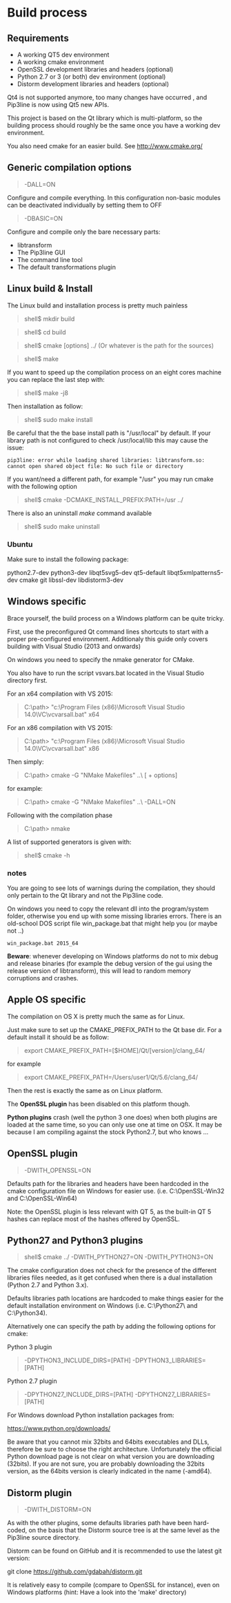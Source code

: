 # Build process

## Requirements

 * A working QT5 dev environment
 * A working cmake environment
 * OpenSSL development libraries and headers (optional)
 * Python 2.7 or 3 (or both) dev environment (optional)
 * Distorm development libraries and headers (optional)

Qt4 is not supported anymore, too many changes have occurred , and Pip3line is now using Qt5 new APIs.

This project is based on the Qt library which is multi-platform, so the building process should roughly be the same once you have a working dev environment.

You also need cmake for an easier build.
See http://www.cmake.org/

## Generic compilation options

> -DALL=ON

Configure and compile everything.
In this configuration non-basic modules can be deactivated individually by setting them to OFF

> -DBASIC=ON

Configure and compile only the bare necessary parts:
* libtransform
* The Pip3line GUI
* The command line tool
* The default transformations plugin

## Linux build & Install

The Linux build and installation process is pretty much painless

> shell$ mkdir build

> shell$ cd build

> shell$ cmake [options] ../ (Or whatever is the path for the sources)

> shell$ make

If you want to speed up the compilation process on an eight cores machine you can replace the last step with:

> shell$ make -j8

Then installation as follow:

> shell$ sudo make install

Be careful that the the base install path is "/usr/local" by default.
If your library path is not configured to check /usr/local/lib this may cause the issue:
```
pip3line: error while loading shared libraries: libtransform.so: cannot open shared object file: No such file or directory
```

If you want/need a different path, for example "/usr" you may run cmake with the following option

> shell$ cmake -DCMAKE_INSTALL_PREFIX:PATH=/usr ../ 

There is also an uninstall _make_ command available

> shell$ sudo make uninstall

### Ubuntu

Make sure to install the following package:

python2.7-dev
python3-dev
libqt5svg5-dev
qt5-default
libqt5xmlpatterns5-dev
cmake
git
libssl-dev
libdistorm3-dev

## Windows specific
Brace yourself, the build process on a Windows platform can be quite tricky.

First, use the preconfigured Qt command lines shortcuts to start with a proper pre-configured environment. Additionaly this guide only covers building with Visual Studio (2013 and onwards)

On windows you need to specify the nmake generator for CMake.

You also have to run the script vsvars.bat located in the Visual Studio directory first.

For an x64 compilation with VS 2015:

> C:\path> "c:\Program Files (x86)\Microsoft Visual Studio 14.0\VC\vcvarsall.bat" x64

For an x86 compilation with VS 2015:

> C:\path> "c:\Program Files (x86)\Microsoft Visual Studio 14.0\VC\vcvarsall.bat" x86

Then simply:
> C:\path> cmake -G  "NMake Makefiles" ..\ [ + options]

for example:
> C:\path> cmake -G  "NMake Makefiles" ..\  -DALL=ON

Following with the compilation phase
> C:\path> nmake

A list of supported generators is given with:

> shell$ cmake -h

### notes

You are going to see lots of warnings during the compilation, they should only pertain to the Qt library and not the Pip3line code.

On windows you need to copy the relevant dll into the program/system folder, otherwise you end up with some missing libraries errors. There is an old-school DOS script file win_package.bat that might help you (or maybe not ..)

```
win_package.bat 2015_64
```

**Beware**: whenever developing on Windows platforms do not to mix debug and release binaries (for example the debug version of the gui using the release version of libtransform), this will lead to random memory corruptions and crashes.

## Apple OS specific

The compilation on OS X is pretty much the same as for Linux.

Just make sure to set up the CMAKE_PREFIX_PATH to the Qt base dir. For a default install it should be as follow:

> export CMAKE_PREFIX_PATH=[$HOME]/Qt/[version]/clang_64/

for example

> export CMAKE_PREFIX_PATH=/Users/user1/Qt/5.6/clang_64/

Then the rest is exactly the same as on Linux platform. 

The **OpenSSL plugin** has been disabled on this platform though.

**Python plugins** crash (well the python 3 one does) when both plugins are loaded at the same time, so you can only use one at time on OSX. It may be because I am compiling against the stock Python2.7, but who knows ...

## OpenSSL plugin

> -DWITH_OPENSSL=ON

Defaults path for the libraries and headers have been hardcoded in the cmake configuration file on Windows  for easier use. (i.e. C:\OpenSSL-Win32 and C:\OpenSSL-Win64)

Note: the OpenSSL plugin is less relevant with QT 5, as the built-in QT 5 hashes can replace most of the hashes offered by OpenSSL.

## Python27 and Python3 plugins

> shell$ cmake ../ -DWITH_PYTHON27=ON -DWITH_PYTHON3=ON

The cmake configuration does not check for the presence of the different libraries files needed, as it  get confused when there is a dual installation  (Python 2.7 and Python 3.x).

Defaults libraries path locations are hardcoded to make things easier for the default installation environment on Windows (i.e. C:\Python27\ and C:\Python34\).

Alternatively one can specify the path by adding the following options for cmake:

Python 3 plugin
> -DPYTHON3_INCLUDE_DIRS=[PATH] -DPYTHON3_LIBRARIES=[PATH]

Python 2.7 plugin
> -DPYTHON27_INCLUDE_DIRS=[PATH] -DPYTHON27_LIBRARIES=[PATH]

For Windows download Python installation packages from:

https://www.python.org/downloads/

Be aware that you cannot mix 32bits and 64bits executables and DLLs, therefore be sure to choose the right architecture.
Unfortunately the official Python download page is not clear on what version you are downloading (32bits). If you are not sure, you are probably downloading the 32bits version, as the 64bits version is clearly indicated in the name (-amd64).

## Distorm plugin

> -DWITH_DISTORM=ON

As with the other plugins, some defaults libraries path have been hard-coded, on the basis that the Distorm source tree is at the same level as the Pip3line source directory.

Distorm can be found on GitHub and it is recommended to use the latest git version:

git clone https://github.com/gdabah/distorm.git

It is relatively easy to compile (compare to OpenSSL for instance), even on Windows platforms (hint: Have a look into the 'make' directory)
